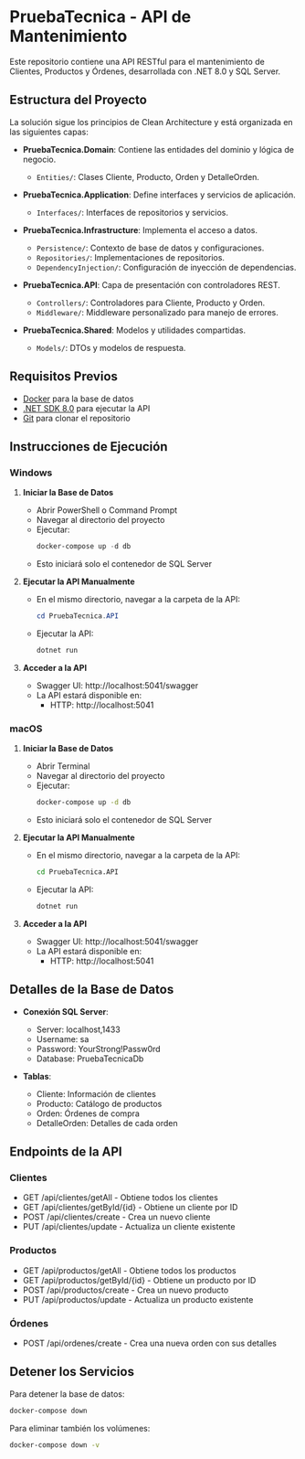 # PruebaTecnica - API de Mantenimiento

Este repositorio contiene una API RESTful para el mantenimiento de Clientes, Productos y Órdenes, desarrollada con .NET 8.0 y SQL Server.

## Estructura del Proyecto

La solución sigue los principios de Clean Architecture y está organizada en las siguientes capas:

- **PruebaTecnica.Domain**: Contiene las entidades del dominio y lógica de negocio.
  - `Entities/`: Clases Cliente, Producto, Orden y DetalleOrden.

- **PruebaTecnica.Application**: Define interfaces y servicios de aplicación.
  - `Interfaces/`: Interfaces de repositorios y servicios.

- **PruebaTecnica.Infrastructure**: Implementa el acceso a datos.
  - `Persistence/`: Contexto de base de datos y configuraciones.
  - `Repositories/`: Implementaciones de repositorios.
  - `DependencyInjection/`: Configuración de inyección de dependencias.

- **PruebaTecnica.API**: Capa de presentación con controladores REST.
  - `Controllers/`: Controladores para Cliente, Producto y Orden.
  - `Middleware/`: Middleware personalizado para manejo de errores.

- **PruebaTecnica.Shared**: Modelos y utilidades compartidas.
  - `Models/`: DTOs y modelos de respuesta.

## Requisitos Previos

- [Docker](https://www.docker.com/products/docker-desktop/) para la base de datos
- [.NET SDK 8.0](https://dotnet.microsoft.com/download/dotnet/8.0) para ejecutar la API
- [Git](https://git-scm.com/downloads) para clonar el repositorio

## Instrucciones de Ejecución

### Windows

1. **Iniciar la Base de Datos**
   - Abrir PowerShell o Command Prompt
   - Navegar al directorio del proyecto
   - Ejecutar:
     ```powershell
     docker-compose up -d db
     ```
   - Esto iniciará solo el contenedor de SQL Server

2. **Ejecutar la API Manualmente**
   - En el mismo directorio, navegar a la carpeta de la API:
     ```powershell
     cd PruebaTecnica.API
     ```
   - Ejecutar la API:
     ```powershell
     dotnet run
     ```

3. **Acceder a la API**
   - Swagger UI: http://localhost:5041/swagger
   - La API estará disponible en:
     - HTTP: http://localhost:5041

### macOS

1. **Iniciar la Base de Datos**
   - Abrir Terminal
   - Navegar al directorio del proyecto
   - Ejecutar:
     ```bash
     docker-compose up -d db
     ```
   - Esto iniciará solo el contenedor de SQL Server

2. **Ejecutar la API Manualmente**
   - En el mismo directorio, navegar a la carpeta de la API:
     ```bash
     cd PruebaTecnica.API
     ```
   - Ejecutar la API:
     ```bash
     dotnet run
     ```

3. **Acceder a la API**
   - Swagger UI: http://localhost:5041/swagger
   - La API estará disponible en:
     - HTTP: http://localhost:5041

## Detalles de la Base de Datos

- **Conexión SQL Server**:
  - Server: localhost,1433
  - Username: sa
  - Password: YourStrong!Passw0rd
  - Database: PruebaTecnicaDb

- **Tablas**:
  - Cliente: Información de clientes
  - Producto: Catálogo de productos
  - Orden: Órdenes de compra
  - DetalleOrden: Detalles de cada orden

## Endpoints de la API

### Clientes
- GET /api/clientes/getAll - Obtiene todos los clientes
- GET /api/clientes/getById/{id} - Obtiene un cliente por ID
- POST /api/clientes/create - Crea un nuevo cliente
- PUT /api/clientes/update - Actualiza un cliente existente

### Productos
- GET /api/productos/getAll - Obtiene todos los productos
- GET /api/productos/getById/{id} - Obtiene un producto por ID
- POST /api/productos/create - Crea un nuevo producto
- PUT /api/productos/update - Actualiza un producto existente

### Órdenes
- POST /api/ordenes/create - Crea una nueva orden con sus detalles

## Detener los Servicios

Para detener la base de datos:
```bash
docker-compose down
```

Para eliminar también los volúmenes:
```bash
docker-compose down -v
```
